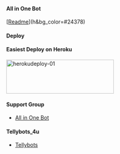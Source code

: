 #### All in One Bot
[[Readme](https://github-readme-stats.vercel.app/api/pin/?username=sahaynitin&repo=V2Bot&theme=cobalt)](h&bg_color=#24378)

#### Deploy

#### Easiest Deploy on Heroku

<p align="">
    <a href="https://heroku.com/deploy?template=https://github.com/kalanakt/Url-Uploader-TG">
    <img src="https://github.com/nikhileashy/justfor_testing/blob/main/herokudeploy-01-cropped.svg" alt="herokudeploy-01" border="0" height="90" width="285"></a>
</p>

#### Support Group
   * [All in One Bot](https://t.me/)
   
#### Tellybots_4u
   * [Tellybots](https://t.me/)




